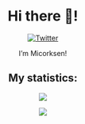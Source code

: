 <h1 align="center">Hi there 👋!</h1>
<div align="center">
  <a href="https://twitter.com/Micorksen"><img src="https://img.shields.io/badge/Twitter-@Micorksen-blue?style=for-the-badge&logo=twitter" alt="Twitter" /></a>
</div>
<p align="center">I’m Micorksen!</p>
<h2 align="center">My statistics:</h2>
<p align="center"><img src="https://github-readme-stats.vercel.app/api?username=Micorksen&theme=material-palenight&show_icons=true"></p>
<p align="center"><img src="https://github-readme-stats.vercel.app/api/top-langs/?username=Micorksen&layout=compact&theme=material-palenight"></p>
